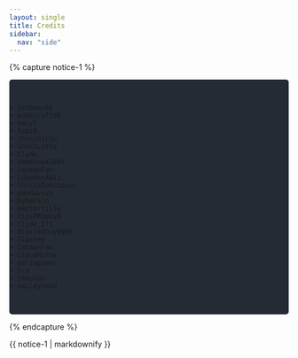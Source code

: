 ```yaml
---
layout: single
title: Credits
sidebar:
  nav: "side"
---
```


{% capture notice-1 %}<pre style="background-color: #252b35;border-radius: 5px;">


    + jerbear64
    + pokecraft98
    + emiyl
    + Robz8
    + Jhynjhiruu
    + GhostLatte
    + Clyde
    + HamBone41801
    + CatmanFan
    + LukeHasAWii
    + ThisIsDaAccount
    + pandavova
    + MyDePain
    + Hectortillo
    + TipsPROmayB
    + Clyde_271
    + BlastedGuy9905
    + Flashed
    + CatmanFan
    + CloudMcFox
    + mariogamer
    + Fra
    + takusan
    + smileyhead
</pre>{% endcapture %}

<div class="notice--info">{{ notice-1 | markdownify }}</div>
